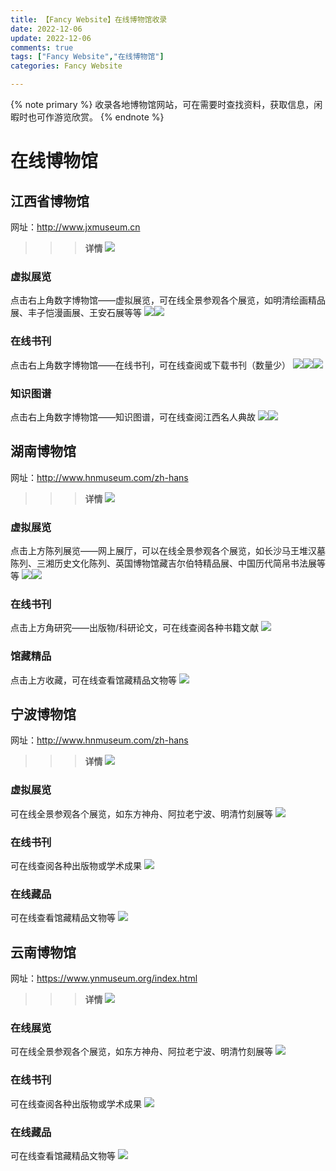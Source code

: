 ```yaml
---
title: 【Fancy Website】在线博物馆收录
date: 2022-12-06
update: 2022-12-06
comments: true
tags: ["Fancy Website","在线博物馆"]
categories: Fancy Website

---
```


{% note primary %}
   收录各地博物馆网站，可在需要时查找资料，获取信息，闲暇时也可作游览欣赏。
{% endnote %}

# 在线博物馆

## 江西省博物馆
网址：http://www.jxmuseum.cn
>>> **详情**
<img src="/image/fancywebsite/inline-museum/jiangxi-1.png" /><br />

### 虚拟展览
点击右上角数字博物馆——虚拟展览，可在线全景参观各个展览，如明清绘画精品展、丰子恺漫画展、王安石展等等
<img src="/image/fancywebsite/inline-museum/jiangxi-2.png" /><img src="/image/fancywebsite/inline-museum/jiangxi-3.png" />

### 在线书刊
点击右上角数字博物馆——在线书刊，可在线查阅或下载书刊（数量少）
<img src="/image/fancywebsite/inline-museum/jiangxi-4.png" /><img src="/image/fancywebsite/inline-museum/jiangxi-5.png" /><img src="/image/fancywebsite/inline-museum/jiangxi-6.png" />

### 知识图谱
点击右上角数字博物馆——知识图谱，可在线查阅江西名人典故
<img src="/image/fancywebsite/inline-museum/jiangxi-8.png" /><img src="/image/fancywebsite/inline-museum/jiangxi-9.png" />
>>>

## 湖南博物馆
网址：http://www.hnmuseum.com/zh-hans
>>> **详情**
<img src="/image/fancywebsite/inline-museum/hunan-1.png" /><br />

### 虚拟展览
点击上方陈列展览——网上展厅，可以在线全景参观各个展览，如长沙马王堆汉墓陈列、三湘历史文化陈列、英国博物馆藏吉尔伯特精品展、中国历代简帛书法展等等
<img src="/image/fancywebsite/inline-museum/hunan-2.png" /><img src="/image/fancywebsite/inline-museum/hunan-3.png" />

### 在线书刊
点击上方角研究——出版物/科研论文，可在线查阅各种书籍文献
<img src="/image/fancywebsite/inline-museum/hunan-5.png" />

### 馆藏精品
点击上方收藏，可在线查看馆藏精品文物等
<img src="/image/fancywebsite/inline-museum/hunan-6.png" />
>>>

## 宁波博物馆
网址：http://www.hnmuseum.com/zh-hans
>>> **详情**
<img src="/image/fancywebsite/inline-museum/ningbo-1.png" /><br />

### 虚拟展览
可在线全景参观各个展览，如东方神舟、阿拉老宁波、明清竹刻展等
<img src="/image/fancywebsite/inline-museum/ningbo-3.png" />

### 在线书刊
可在线查阅各种出版物或学术成果
<img src="/image/fancywebsite/inline-museum/ningbo-4.png" />

### 在线藏品
可在线查看馆藏精品文物等
<img src="/image/fancywebsite/inline-museum/ningbo-2.png" />
>>>

## 云南博物馆
网址：https://www.ynmuseum.org/index.html
>>> **详情**
<img src="/image/fancywebsite/inline-museum/yunnan-1.png" /><br />

### 在线展览
可在线全景参观各个展览，如东方神舟、阿拉老宁波、明清竹刻展等
<img src="/image/fancywebsite/inline-museum/ningbo-3.png" />

### 在线书刊
可在线查阅各种出版物或学术成果
<img src="/image/fancywebsite/inline-museum/ningbo-4.png" />

### 在线藏品
可在线查看馆藏精品文物等
<img src="/image/fancywebsite/inline-museum/ningbo-2.png" />
>>>



















